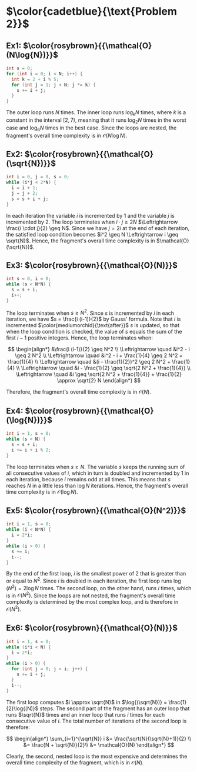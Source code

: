 # $\color{cadetblue}{\text{Problem 2}}$

## Ex1: $\color{rosybrown}{{\mathcal{O}(N\log{N})}}$

```c
int s = 0;
for (int i = 0; i < N; i++) {
  int k = 2 + i % 5;
  for (int j = 1; j < N; j *= k) {
    s += i + j;
  }
}
```

The outer loop runs $N$ times. The inner loop runs $\log_k{N}$ times, where $k$ is a constant in the interval $[2,7)$, meaning that it runs $\log_2{N}$ times in the worst case and $\log_6{N}$ times in the best case. Since the loops are nested, the fragment's overall time complexity is in $\mathcal{O}(N\log{N})$.

## Ex2: $\color{rosybrown}{{\mathcal{O}(\sqrt{N})}}$

```c
int i = 0, j = 0, s = 0;
while (i*j < 2*N) {
  i = i + 1;
  j = j + 2;
  s = s + i + j;
}
```

In each iteration the variable $i$ is incremented by $1$ and the variable $j$ is incremented by $2$. The loop terminates when $i \cdot j \geq 2 N$ $\Leftrightarrow \frac{i \cdot j}{2} \geq N$. Since we have $j  = 2 i$ at the end of each iteration, the satisfied loop condition becomes $i^2 \geq N \Leftrightarrow i \geq \sqrt{N}$. Hence, the fragment's overall time complexity is in $\mathcal{O}(\sqrt{N})$.

## Ex3: $\color{rosybrown}{{\mathcal{O}(N)}}$

```c
int s = 0, i = 0;
while (s < N*N) {
  s = s + i;
  i++;
}
```

The loop terminates when $s \geq N^2$. Since $s$ is incremented by $i$ in each iteration, we have $s = \frac{i (i-1)}{2}$ by Gauss' formula. Note that $i$ is incremented $\color{mediumorchid}{\text{after}}$ $s$ is updated, so that when the loop condition is checked, the value of $s$ equals the sum of the first $i - 1$ positive integers. Hence, the loop terminates when:

$$
\begin{align*}
&\frac{i (i-1)}{2} \geq N^2 \\
\Leftrightarrow \quad &i^2 - i \geq 2 N^2 \\
\Leftrightarrow \quad &i^2 - i + \frac{1}{4} \geq 2 N^2 + \frac{1}{4} \\
\Leftrightarrow \quad &(i - \frac{1}{2})^2 \geq 2 N^2 + \frac{1}{4} \\
\Leftrightarrow \quad &i - \frac{1}{2} \geq \sqrt{2 N^2 + \frac{1}{4}} \\
\Leftrightarrow \quad &i \geq \sqrt{2 N^2 + \frac{1}{4}} + \frac{1}{2} \approx \sqrt{2} N
\end{align*}
$$

Therefore, the fragment's overall time complexity is in $\mathcal{O}(N)$.

## Ex4: $\color{rosybrown}{{\mathcal{O}(\log{N})}}$

```c
int i = 1, s = 0;
while (s < N) {
  s = s + i;
  i += i + i % 2;
}
```

The loop terminates when $s \geq N$. The variable $s$ keeps the running sum of all consecutive values of $i$, which in turn is doubled and incremented by $1$ in each iteration, because $i$ remains odd at all times. This means that $s$ reaches $N$ in a little less than $\log{N}$ iterations. Hence, the fragment's overall time complexity is in $\mathcal{O}(\log{N})$.

## Ex5: $\color{rosybrown}{{\mathcal{O}(N^2)}}$

```c
int i = 1, s = 0;
while (i < N*N) {
  i = 2*i;
}
while (i > 0) {
  s += i;
  i--;
}
```

By the end of the first loop, $i$ is the smallest power of $2$ that is greater than or equal to $N^2$. Since $i$ is doubled in each iteration, the first loop runs $\log(N^2) = 2\log{N}$ times. The second loop, on the other hand, runs $i$ times, which is in $\mathcal{O}(N^2)$. Since the loops are not nested, the fragment's overall time complexity is determined by the most complex loop, and is therefore in $\mathcal{O}(N^2)$.

## Ex6: $\color{rosybrown}{{\mathcal{O}(N)}}$

```c
int i = 1, s = 0;
while (i*i < N) {
  i = 2*i;
}
while (i > 0) {
  for (int j = 0; j < i; j++) {
    s += i + j;
  }
  i--;
}
```

The first loop computes $i \approx \sqrt{N}$ in $\log{(\sqrt{N})} = \frac{1}{2}\log{(N)}$ steps. The second part of the fragment has an outer loop that runs $\sqrt{N}$ times and an inner loop that runs $i$ times for each consecutive value of $i$. The total number of iterations of the second loop is therefore:

$$
\begin{align*}
\sum_{i=1}^{\sqrt{N}} i &= \frac{\sqrt{N}(\sqrt{N}+1)}{2} \\
&= \frac{N + \sqrt{N}}{2}\\
&= \mathcal{O}(N)
\end{align*}
$$

Clearly, the second, nested loop is the most expensive and determines the overall time complexity of the fragment, which is in $\mathcal{O}(N)$.
